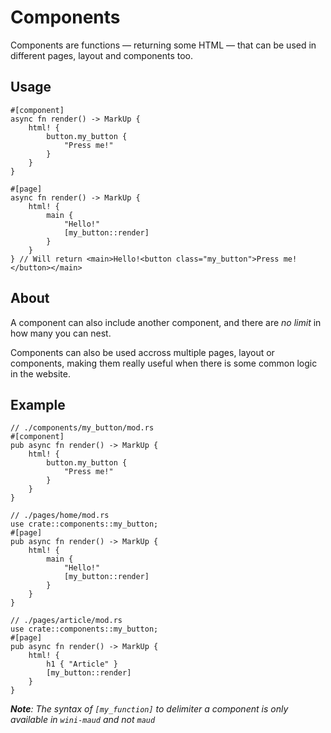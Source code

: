 # Components

Components are functions — returning some HTML — that can be used in different pages, layout and components too.

## Usage
```
#[component]
async fn render() -> MarkUp {
    html! {
        button.my_button {
            "Press me!"
        }
    }
}

#[page]
async fn render() -> MarkUp {
    html! {
        main {
            "Hello!"
            [my_button::render]
        }
    }
} // Will return <main>Hello!<button class="my_button">Press me!</button></main>
```

## About

A component can also include another component, and there are _no limit_ in how many you can nest.

Components can also be used accross multiple pages, layout or components, making them really useful when there is some common logic in the website.


## Example

```
// ./components/my_button/mod.rs
#[component]
pub async fn render() -> MarkUp {
    html! {
        button.my_button {
            "Press me!"
        }
    }
}

// ./pages/home/mod.rs
use crate::components::my_button;
#[page]
pub async fn render() -> MarkUp {
    html! {
        main {
            "Hello!"
            [my_button::render]
        }
    }
}

// ./pages/article/mod.rs
use crate::components::my_button;
#[page]
pub async fn render() -> MarkUp {
    html! {
        h1 { "Article" }
        [my_button::render]
    }
}
```

_**Note**: The syntax of `[my_function]` to delimiter a component is only available in `wini-maud` and not `maud`_
